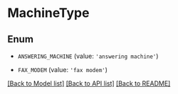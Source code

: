 # MachineType


## Enum

* `ANSWERING_MACHINE` (value: `'answering machine'`)

* `FAX_MODEM` (value: `'fax modem'`)

[[Back to Model list]](../README.md#documentation-for-models) [[Back to API list]](../README.md#documentation-for-api-endpoints) [[Back to README]](../README.md)


